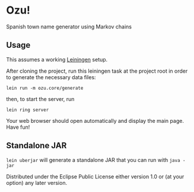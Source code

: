 # Ozu!

Spanish town name generator using Markov chains

## Usage

This assumes a working [Leiningen](http://leiningen.org/ "Leiningen") setup.

After cloning the project, run this leiningen task at the project root in order 
to generate the necessary data files:

```
lein run -m ozu.core/generate
```

then, to start the server, run 

```
lein ring server
```

Your web browser should open automatically and display the main page. Have fun!

## Standalone JAR

`lein uberjar` will generate a standalone JAR that you can run with `java -jar`



Distributed under the Eclipse Public License either version 1.0 or (at
your option) any later version.
